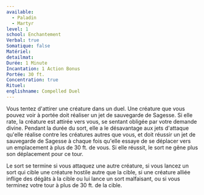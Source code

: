 ```yaml
---
available:
  - Paladin
  - Martyr
level: 1
school: Enchantement
Verbal: true
Somatique: false
Matériel: 
detailmat: 
Durée: 1 Minute
Incantation: 1 Action Bonus
Portée: 30 ft.
Concentration: true
Rituel: 
englishname: Compelled Duel
---
```

Vous tentez d'attirer une créature dans un duel. Une créature que vous pouvez voir à portée doit réaliser un jet de sauvegarde de Sagesse. Si elle rate, la créature est attirée vers vous, se sentant obligée par votre demande divine. Pendant la durée du sort, elle a le désavantage aux jets d'attaque qu'elle réalise contre les créatures autres que vous, et doit réussir un jet de sauvegarde de Sagesse à chaque fois qu'elle essaye de se déplacer vers un emplacement à plus de 30 ft. de vous. Si elle réussit, le sort ne gêne plus son déplacement pour ce tour.

Le sort se termine si vous attaquez une autre créature, si vous lancez un sort qui cible une créature hostile autre que la cible, si une créature alliée inflige des dégâts à la cible ou lui lance un sort malfaisant, ou si vous terminez votre tour à plus de 30 ft. de la cible.
